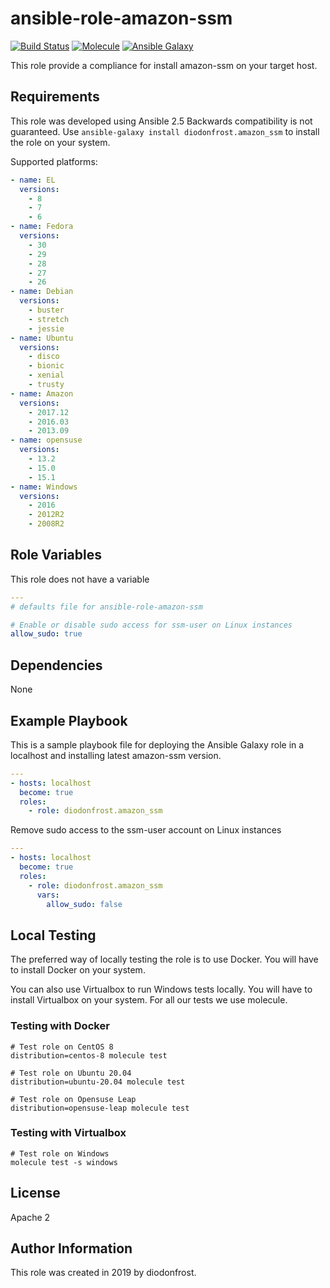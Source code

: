 # ansible-role-amazon-ssm

[![Build Status](https://travis-ci.com/diodonfrost/ansible-role-amazon-ssm.svg?branch=master)](https://travis-ci.com/diodonfrost/ansible-role-amazon-ssm)
[![Molecule](https://github.com/diodonfrost/ansible-role-amazon-ssm/workflows/Molecule/badge.svg)](https://github.com/diodonfrost/ansible-role-amazon-ssm/actions)
[![Ansible Galaxy](https://img.shields.io/badge/galaxy-diodonfrost.amazon_ssm-660198.svg)](https://galaxy.ansible.com/diodonfrost/amazon_ssm)

This role provide a compliance for install amazon-ssm on your target host.

## Requirements

This role was developed using Ansible 2.5 Backwards compatibility is not guaranteed.
Use `ansible-galaxy install diodonfrost.amazon_ssm` to install the role on your system.

Supported platforms:

```yaml
- name: EL
  versions:
    - 8
    - 7
    - 6
- name: Fedora
  versions:
    - 30
    - 29
    - 28
    - 27
    - 26
- name: Debian
  versions:
    - buster
    - stretch
    - jessie
- name: Ubuntu
  versions:
    - disco
    - bionic
    - xenial
    - trusty
- name: Amazon
  versions:
    - 2017.12
    - 2016.03
    - 2013.09
- name: opensuse
  versions:
    - 13.2
    - 15.0
    - 15.1
- name: Windows
  versions:
    - 2016
    - 2012R2
    - 2008R2
```

## Role Variables

This role does not have a variable

```yaml
---
# defaults file for ansible-role-amazon-ssm

# Enable or disable sudo access for ssm-user on Linux instances
allow_sudo: true

```

## Dependencies

None

## Example Playbook

This is a sample playbook file for deploying the Ansible Galaxy 
role in a localhost and installing latest amazon-ssm version.

```yaml
---
- hosts: localhost
  become: true
  roles:
    - role: diodonfrost.amazon_ssm
```

Remove sudo access to the ssm-user account on Linux instances
```yaml
---
- hosts: localhost
  become: true
  roles:
    - role: diodonfrost.amazon_ssm
      vars:
        allow_sudo: false
```

## Local Testing

The preferred way of locally testing the role is to use Docker. You will have to install Docker on your system.

You can also use Virtualbox to run Windows tests locally. You will have to install Virtualbox on your system. For all our tests we use molecule.

### Testing with Docker

```shell
# Test role on CentOS 8
distribution=centos-8 molecule test

# Test role on Ubuntu 20.04
distribution=ubuntu-20.04 molecule test

# Test role on Opensuse Leap
distribution=opensuse-leap molecule test
```

### Testing with Virtualbox

```shell
# Test role on Windows
molecule test -s windows
```

## License

Apache 2

## Author Information

This role was created in 2019 by diodonfrost.
